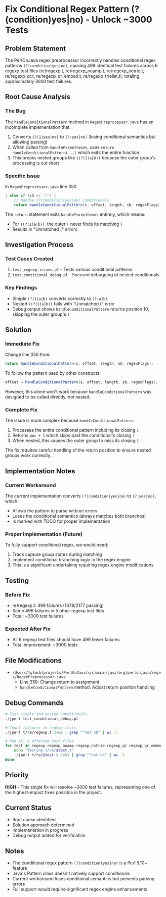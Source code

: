 # Fix Conditional Regex Pattern (?(condition)yes|no) - Unlock ~3000 Tests

## Problem Statement
The PerlOnJava regex preprocessor incorrectly handles conditional regex patterns `(?(condition)yes|no)`, causing 499 identical test failures across 6 regexp test files (re/regexp.t, re/regexp_noamp.t, re/regexp_notrie.t, re/regexp_qr.t, re/regexp_qr_embed.t, re/regexp_trielist.t), totaling approximately 3000 test failures.

## Root Cause Analysis

### The Bug
The `handleConditionalPattern` method in `RegexPreprocessor.java` has an incomplete implementation that:
1. Converts `(?(1)yes|no)` to `(?:yes|no)` (losing conditional semantics but allowing parsing)
2. When called from `handleParentheses`, uses `return handleConditionalPattern(...)` which exits the entire function
3. This breaks nested groups like `((?(1)a|b))` because the outer group's processing is cut short

### Specific Issue
In `RegexPreprocessor.java` line 350:
```java
} else if (c3 == '(') {
    // Handle (?(condition)yes|no) conditionals
    return handleConditionalPattern(s, offset, length, sb, regexFlags);
```

The `return` statement exits `handleParentheses` entirely, which means:
- For `((?(1)a|b))`, the outer `(` never finds its matching `)`
- Results in "Unmatched (" errors

## Investigation Process

### Test Cases Created
1. `test_regexp_issues.pl` - Tests various conditional patterns
2. `test_conditional_debug.pl` - Focused debugging of nested conditionals

### Key Findings
- Simple `(?(1)a|b)` converts correctly to `(?:a|b)`
- Nested `((?(1)a|b))` fails with "Unmatched (" error
- Debug output shows `handleConditionalPattern` returns position 10, skipping the outer group's `)`

## Solution

### Immediate Fix
Change line 350 from:
```java
return handleConditionalPattern(s, offset, length, sb, regexFlags);
```
To follow the pattern used by other constructs:
```java
offset = handleConditionalPattern(s, offset, length, sb, regexFlags);
```

However, this alone won't work because `handleConditionalPattern` was designed to be called directly, not nested.

### Complete Fix
The issue is more complex because `handleConditionalPattern`:
1. Processes the entire conditional pattern including its closing `)`
2. Returns `pos + 1` which skips past the conditional's closing `)`
3. When nested, this causes the outer group to miss its closing `)`

The fix requires careful handling of the return position to ensure nested groups work correctly.

## Implementation Notes

### Current Workaround
The current implementation converts `(?(condition)yes|no)` to `(?:yes|no)`, which:
- Allows the pattern to parse without errors
- Loses the conditional semantics (always matches both branches)
- Is marked with TODO for proper implementation

### Proper Implementation (Future)
To fully support conditional regex, we would need:
1. Track capture group states during matching
2. Implement conditional branching logic in the regex engine
3. This is a significant undertaking requiring regex engine modifications

## Testing

### Before Fix
- re/regexp.t: 499 failures (1678/2177 passing)
- Same 499 failures in 5 other regexp test files
- Total: ~3000 test failures

### Expected After Fix
- All 6 regexp test files should have 499 fewer failures
- Total improvement: ~3000 tests

## File Modifications
- `/Users/fglock/projects/PerlOnJava/src/main/java/org/perlonjava/regex/RegexPreprocessor.java`
  - Line 350: Change return to assignment
  - `handleConditionalPattern` method: Adjust return position handling

## Debug Commands
```bash
# Test simple and nested conditionals
./jperl test_conditional_debug.pl

# Count failures in regexp tests
./jperl t/re/regexp.t 2>&1 | grep "^not ok" | wc -l

# Run all 6 affected test files
for test in regexp regexp_noamp regexp_notrie regexp_qr regexp_qr_embed regexp_trielist; do
    echo "Testing t/re/$test.t"
    ./jperl t/re/$test.t 2>&1 | grep "^not ok" | wc -l
done
```

## Priority
**HIGH** - This single fix will resolve ~3000 test failures, representing one of the highest-impact fixes possible in the project.

## Current Status
- Root cause identified
- Solution approach determined
- Implementation in progress
- Debug output added for verification

## Notes
- The conditional regex pattern `(?(condition)yes|no)` is a Perl 5.10+ feature
- Java's Pattern class doesn't natively support conditionals
- Current workaround loses conditional semantics but prevents parsing errors
- Full support would require significant regex engine enhancements
